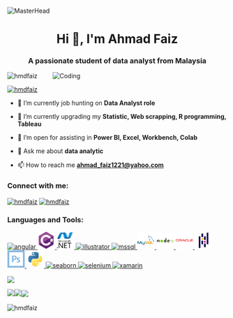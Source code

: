 ![MasterHead](https://tarikatechnologies.com/storage/2020/07/Header-4.jpg)
<h1 align="center">Hi 👋, I'm Ahmad Faiz</h1>
<h3 align="center">A passionate student of data analyst from Malaysia</h3>
<img align ="right" alt="Coding" width="400" src="https://i.pinimg.com/originals/fc/71/63/fc71635c7f1b09ed30413f59bb749582.gif" >

<p align="left"> <img src="https://komarev.com/ghpvc/?username=hmdfaiz&label=Profile%20views&color=0e75b6&style=flat" alt="hmdfaiz" /> </p>

<p align="left"> <a href="https://twitter.com/hmdfaiz" target="blank"><img src="https://img.shields.io/twitter/follow/hmdfaiz?logo=twitter&style=for-the-badge" alt="hmdfaiz" /></a> </p>

- 🔭 I’m currently job hunting on **Data Analyst role**

- 🌱 I’m currently upgrading my **Statistic, Web scrapping, R programming, Tableau**

- 🤝 I’m open for assisting in **Power BI, Excel, Workbench, Colab**

- 💬 Ask me about **data analytic**

- 📫 How to reach me **ahmad_faiz1221@yahoo.com**

<h3 align="left">Connect with me:</h3>
<p align="left">
<a href="https://twitter.com/hmdfaiz" target="blank"><img align="center" src="https://raw.githubusercontent.com/rahuldkjain/github-profile-readme-generator/master/src/images/icons/Social/twitter.svg" alt="hmdfaiz" height="30" width="40" /></a>
<a href="https://linkedin.com/in/hmdfaiz" target="blank"><img align="center" src="https://raw.githubusercontent.com/rahuldkjain/github-profile-readme-generator/master/src/images/icons/Social/linked-in-alt.svg" alt="hmdfaiz" height="30" width="40" /></a>
</p>

<h3 align="left">Languages and Tools:</h3>
<p align="left"> <a href="https://angular.io" target="_blank" rel="noreferrer"> <img src="https://angular.io/assets/images/logos/angular/angular.svg" alt="angular" width="40" height="40"/> </a> <a href="https://www.w3schools.com/cs/" target="_blank" rel="noreferrer"> <img src="https://raw.githubusercontent.com/devicons/devicon/master/icons/csharp/csharp-original.svg" alt="csharp" width="40" height="40"/> </a> <a href="https://dotnet.microsoft.com/" target="_blank" rel="noreferrer"> <img src="https://raw.githubusercontent.com/devicons/devicon/master/icons/dot-net/dot-net-original-wordmark.svg" alt="dotnet" width="40" height="40"/> </a> <a href="https://www.adobe.com/in/products/illustrator.html" target="_blank" rel="noreferrer"> <img src="https://www.vectorlogo.zone/logos/adobe_illustrator/adobe_illustrator-icon.svg" alt="illustrator" width="40" height="40"/> </a> <a href="https://www.microsoft.com/en-us/sql-server" target="_blank" rel="noreferrer"> <img src="https://www.svgrepo.com/show/303229/microsoft-sql-server-logo.svg" alt="mssql" width="40" height="40"/> </a> <a href="https://www.mysql.com/" target="_blank" rel="noreferrer"> <img src="https://raw.githubusercontent.com/devicons/devicon/master/icons/mysql/mysql-original-wordmark.svg" alt="mysql" width="40" height="40"/> </a> <a href="https://nodejs.org" target="_blank" rel="noreferrer"> <img src="https://raw.githubusercontent.com/devicons/devicon/master/icons/nodejs/nodejs-original-wordmark.svg" alt="nodejs" width="40" height="40"/> </a> <a href="https://www.oracle.com/" target="_blank" rel="noreferrer"> <img src="https://raw.githubusercontent.com/devicons/devicon/master/icons/oracle/oracle-original.svg" alt="oracle" width="40" height="40"/> </a> <a href="https://pandas.pydata.org/" target="_blank" rel="noreferrer"> <img src="https://raw.githubusercontent.com/devicons/devicon/2ae2a900d2f041da66e950e4d48052658d850630/icons/pandas/pandas-original.svg" alt="pandas" width="40" height="40"/> </a> <a href="https://www.photoshop.com/en" target="_blank" rel="noreferrer"> <img src="https://raw.githubusercontent.com/devicons/devicon/master/icons/photoshop/photoshop-line.svg" alt="photoshop" width="40" height="40"/> </a> <a href="https://www.python.org" target="_blank" rel="noreferrer"> <img src="https://raw.githubusercontent.com/devicons/devicon/master/icons/python/python-original.svg" alt="python" width="40" height="40"/> </a> <a href="https://seaborn.pydata.org/" target="_blank" rel="noreferrer"> <img src="https://seaborn.pydata.org/_images/logo-mark-lightbg.svg" alt="seaborn" width="40" height="40"/> </a> <a href="https://www.selenium.dev" target="_blank" rel="noreferrer"> <img src="https://raw.githubusercontent.com/detain/svg-logos/780f25886640cef088af994181646db2f6b1a3f8/svg/selenium-logo.svg" alt="selenium" width="40" height="40"/> </a> <a href="https://dotnet.microsoft.com/apps/xamarin" target="_blank" rel="noreferrer"> <img src="https://raw.githubusercontent.com/detain/svg-logos/780f25886640cef088af994181646db2f6b1a3f8/svg/xamarin.svg" alt="xamarin" width="40" height="40"/> </a> </p>
 
<p><img align="center" src= "https://github-readme-stats.vercel.app/api?username=hmdfaiz&show_icons=true&theme=transparent" /></p>

<p><img align="left" src="https://github-readme-stats.vercel.app/api/top-langs/?username=hmdfaiz&show_icons=true&layout=compact&theme=transparent" /></p>

<p><img align="left" src="https://github-readme-stats.vercel.app/api/top-langs?username=hmdfaiz&show_icons=true&locale=en&layout=compact" /></p>

<p><img align="center" src="https://github-readme-stats.vercel.app/api?username=hmdfaiz&show_icons=true&theme=transparent&locale=en" /></p>

<p><img align="center" src="https://github-readme-streak-stats.herokuapp.com/?user=hmdfaiz&bg_color=00000000" alt="hmdfaiz" /></p>
